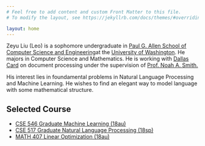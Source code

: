 ```yaml
---
# Feel free to add content and custom Front Matter to this file.
# To modify the layout, see https://jekyllrb.com/docs/themes/#overriding-theme-defaults

layout: home
---
```

Zeyu Liu (Leo) is a sophomore undergraduate in <a href="http://www.cs.washington.edu/" target="_blank">Paul G. Allen School of Computer Science and Engineering</a>at the <a href="http://www.washington.edu/" target="_blank">University of Washington</a>. He majors in Computer Science and Mathematics. He is working with <a href="https://www.cs.cmu.edu/~dcard/" target="_blank">Dallas Card</a> on document processing under the supervision of <a href="http://homes.cs.washington.edu/~nasmith/" target="_blank">Prof. Noah A. Smith.</a>

His interest lies in foundamental problems in Natural Language Processing and Machine Learning. He wishes to find an elegant way to model language with some mathematical structure.


## **Selected Course**
* <a href="https://courses.cs.washington.edu/courses/cse546/18au/" target="_blank">CSE 546 Graduate Machine Learning (18au)</a>
* <a href="https://courses.cs.washington.edu/courses/cse517/18sp/" target="_blank">CSE 517 Graduate Natural Language Processing (18sp)</a>
* <a href="https://sites.math.washington.edu/~burke/crs/407/" target="_blank">MATH 407 Linear Optimization (18au) </a>
